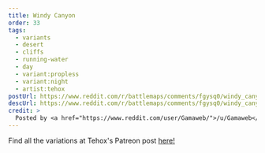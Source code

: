 ```yaml
---
title: Windy Canyon
order: 33
tags:
  - variants
  - desert
  - cliffs
  - running-water
  - day
  - variant:propless
  - variant:night
  - artist:tehox
postUrl: https://www.reddit.com/r/battlemaps/comments/fgysq0/windy_canyon_30x30_battlemap/
descUrl: https://www.reddit.com/r/battlemaps/comments/fgysq0/windy_canyon_30x30_battlemap/fk7nrym/
credit: >
  Posted by <a href="https://www.reddit.com/user/Gamaweb/">/u/Gamaweb</a> to <a href="https://www.reddit.com/r/battlemaps/">/r/battlemaps</a> in Mar, 2020. <br/> Please support the artist on <a href="https://www.patreon.com/tehox">Patreon</a>, as well as follow them on <a href="https://www.instagram.com/tehoxmaps/">Instagram</a>, <a href="https://www.facebook.com/TehoxMaps">FaceBook</a>, and <a href="https://www.tehoxmaps.com/">their own website</a>
---
```

Find all the variations at Tehox's Patreon post <a href="https://www.reddit.com/r/battlemaps/comments/fgysq0/windy_canyon_30x30_battlemap/fk7nrym/?utm_source=reddit&utm_medium=web2x&context=3" title="Windy Canyon by Tehox on Patreon">here!</a>
